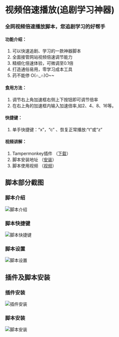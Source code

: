 # 视频倍速播放(追剧学习神器)
### 全网视频倍速播放脚本，您追剧学习的好帮手

#### 功能介绍：
1. 可以快速追剧、学习的一款神器脚本
2. 全面接管网站视频倍速调节能力
3. 精细化倍速体验，可微调至0.1倍
4. 打造通俗易用，零学习成本工具 
5. 药不能停 O(∩_∩)O~~

#### 食用方法：
1. 调节右上角加速框右侧上下按钮即可调节倍率
2. 在右上角的加速框内输入加速倍率,如2、4、8、16等。

#### 快捷键：
1. 单手快捷键：“x”，“c” 、恢复正常播放:“t”或“z”

#### 视频讲解：
1. Tampermonkey插件 （[下载](https://www.tampermonkey.net/index.php)）
2. 脚本安装地址      （[安装](https://greasyfork.org/zh-CN/scripts/421170)）
3. 脚本使用视频      （[视频](https://www.bilibili.com/video/BV1La411r7ra)）

## 脚本部分截图
### 脚本介绍
![脚本介绍](https://gitee.com/leiwang2010/speed_video_mon/raw/master/showImgs/2023/0919/03.gif "03.gif")
### 脚本快捷键
![脚本快捷键](https://gitee.com/leiwang2010/speed_video_mon/raw/master/showImgs/2023/0919/04.gif "04.gif")
### 脚本设置
![脚本设置](https://gitee.com/leiwang2010/speed_video_mon/raw/master/showImgs/2023/0919/05.gif "05.gif")

## 插件及脚本安装
### 插件安装
![插件安装](https://gitee.com/leiwang2010/speed_video_mon/raw/master/showImgs/2023/0919/01.gif "01.gif")
### 脚本安装
![脚本安装](https://gitee.com/leiwang2010/speed_video_mon/raw/master/showImgs/2023/0919/02.gif "02.gif")

[comment]: <> (#### 后记说明：)
[comment]: <> (  你好，首先感谢您的使用，作者由于工作原因，不能及时进行维护，对此感到十分抱歉，由于一些特殊原因，最近更换了电脑，发现其他视频播放脚本与本脚本有所冲突，使用时可以先关闭其他视频播放脚本后，进行刷新尝试，最后对于您的使用与支持，再次表示感谢，祝好)